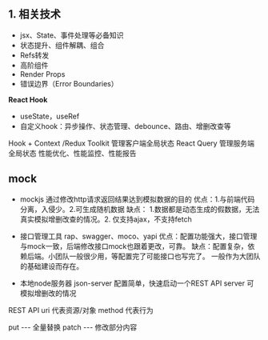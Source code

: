 ## 1. 相关技术
- jsx、State、事件处理等必备知识
- 状态提升、组件解耦、组合
- Refs转发
- 高阶组件
- Render Props
- 错误边界（Error Boundaries）

**React Hook**
- useState，useRef
- 自定义hook：异步操作、状态管理、debounce、路由、增删改查等

Hook + Context /Redux Toolkit 管理客户端全局状态
React Query 管理服务端全局状态
性能优化、性能监控、性能报告

## mock

- mockjs
通过修改http请求返回结果达到模拟数据的目的
优点：1.与前端代码分离，入侵少。2.可生成随机数据
缺点： 1.数据都是动态生成的假数据，无法真实模拟增删改查的情况。2. 仅支持ajax，不支持fetch

- 接口管理工具
  rap、swagger、moco、yapi
 优点：配置功能强大，接口管理与mock一致，后端修改接口mock也跟着更改，可靠。
 缺点：配置复杂，依赖后端。小团队一般很少用，等配置完了可能接口也写完了。
 一般作为大团队的基础建设而存在。
 - 本地node服务器
 json-server
配置简单，快速启动一个REST API server
可模拟增删改的情况



REST API
uri 代表资源/对象 method 代表行为

put --- 全量替换
patch --- 修改部分内容
<!--stackedit_data:
eyJoaXN0b3J5IjpbLTIwOTQ4NjIwODEsLTE2MjU0NTMzNzEsLT
E2MDQ0OTQ3NTddfQ==
-->